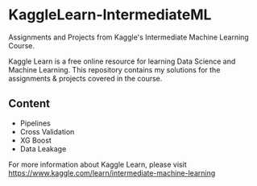 # KaggleLearn-IntermediateML
Assignments and Projects from Kaggle's Intermediate Machine Learning Course. 

Kaggle Learn is a free online resource for learning Data Science and Machine Learning. This repository contains my solutions for the assignments & projects covered in the course.

## Content
- Pipelines
- Cross Validation
- XG Boost
- Data Leakage


For more information about Kaggle Learn, please visit https://www.kaggle.com/learn/intermediate-machine-learning
